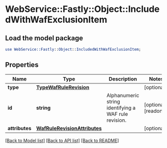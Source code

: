 # WebService::Fastly::Object::IncludedWithWafExclusionItem

## Load the model package
```perl
use WebService::Fastly::Object::IncludedWithWafExclusionItem;
```

## Properties
Name | Type | Description | Notes
------------ | ------------- | ------------- | -------------
**type** | [**TypeWafRuleRevision**](TypeWafRuleRevision.md) |  | [optional] 
**id** | **string** | Alphanumeric string identifying a WAF rule revision. | [optional] [readonly] 
**attributes** | [**WafRuleRevisionAttributes**](WafRuleRevisionAttributes.md) |  | [optional] 

[[Back to Model list]](../README.md#documentation-for-models) [[Back to API list]](../README.md#documentation-for-api-endpoints) [[Back to README]](../README.md)


